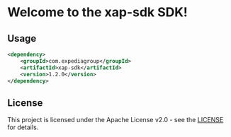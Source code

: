 # Welcome to the xap-sdk SDK!

## Usage
```xml
<dependency>
    <groupId>com.expediagroup</groupId>
    <artifactId>xap-sdk</artifactId>
    <version>1.2.0</version>
</dependency>
```

## License

This project is licensed under the Apache License v2.0 - see the [LICENSE](LICENSE) for details.
